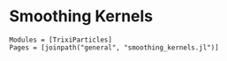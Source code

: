 # Smoothing Kernels

```@autodocs
Modules = [TrixiParticles]
Pages = [joinpath("general", "smoothing_kernels.jl")]
```
